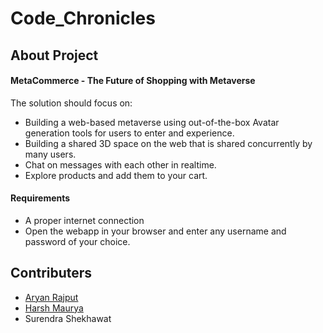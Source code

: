 # Code_Chronicles

## About Project
#### MetaCommerce - The Future of Shopping with Metaverse

The solution should focus on:
- Building a web-based metaverse using out-of-the-box Avatar generation tools for users to enter and
experience.
- Building a shared 3D space on the web that is shared concurrently by many users. 
- Chat on messages with each other in realtime.
- Explore products and add them to your cart.

#### Requirements

- A proper internet connection
- Open the webapp in your browser and enter any username and password of your choice.

## Contributers

- [Aryan Rajput](https://github.com/AryanRajput2083)
- [Harsh Maurya](https://github.com/Harsh-byte-369)
- Surendra Shekhawat
